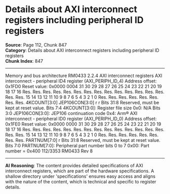 # Details about AXI interconnect registers including peripheral ID registers

**Source**: Page 112, Chunk 847  
**Category**: Details about AXI interconnect registers including peripheral ID registers  
**Chunk Index**: 847

---

Memory and bus architecture RM0433
2.2.4 AXI interconnect registers
AXI interconnect - peripheral ID4 register (AXI_PERIPH_ID_4)
Address offset: 0x1FD0
Reset value: 0x0000 0004
31 30 29 28 27 26 25 24 23 22 21 20 19 18 17 16
Res. Res. Res. Res. Res. Res. Res. Res. Res. Res. Res. Res. Res. Res. Res. Res.
15 14 13 12 11 10 9 8 7 6 5 4 3 2 1 0
Res. Res. Res. Res. Res. Res. Res. Res. 4KCOUNT[3:0] JEP106CON[3:0]
r r
Bits 31:8 Reserved, must be kept at reset value.
Bits 7:4 4KCOUNT[3:0]: Register file size
0x0: N/A
Bits 3:0 JEP106CON[3:0]: JEP106 continuation code
0x4: Arm®
AXI interconnect - peripheral ID0 register (AXI_PERIPH_ID_0)
Address offset: 0x1FE0
Reset value: 0x0000 0000
31 30 29 28 27 26 25 24 23 22 21 20 19 18 17 16
Res. Res. Res. Res. Res. Res. Res. Res. Res. Res. Res. Res. Res. Res. Res. Res.
15 14 13 12 11 10 9 8 7 6 5 4 3 2 1 0
Res. Res. Res. Res. Res. Res. Res. Res. PARTNUM[7:0]
r
Bits 31:8 Reserved, must be kept at reset value.
Bits 7:0 PARTNUM[7:0]: Peripheral part number bits 0 to 7
0x00: Part number = 0x400
112/3353 RM0433 Rev 8

---

**AI Reasoning**: The content provides detailed specifications of AXI interconnect registers, which are part of the hardware specifications. A shallow directory under 'specifications' ensures easy access and aligns with the nature of the content, which is technical and specific to register details.
